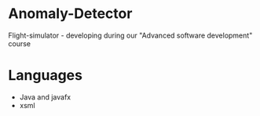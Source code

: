 # Anomaly-Detector

Flight-simulator - developing during our "Advanced software development" course

# Languages
* Java and javafx
* xsml
